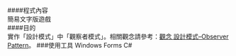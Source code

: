 ####程式內容  
簡易文字版遊戲  
####目的  
實作「設計模式」中「觀察者模式」。相關觀念請參考：[觀念 設計模式–Observer Pattern](https://goo.gl/5jBrhj)。
###使用工具
Windows Forms C#
